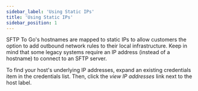 ```yaml
---
sidebar_label: 'Using Static IPs'
title: 'Using Static IPs'
sidebar_position: 1
---
```

SFTP To Go's hostnames are mapped to static IPs to allow customers the option to add outbound network rules to their local infrastructure. Keep in mind that some legacy systems require an IP address (instead of a hostname) to connect to an SFTP server.

To find your host's underlying IP addresses, expand an existing credentials item in the credentials list. Then, click the *view IP addresses* link next to the host label.